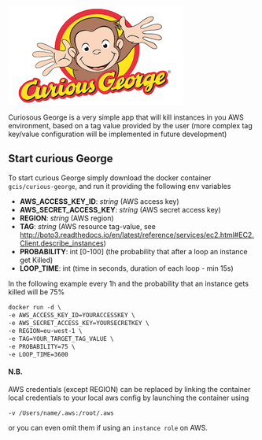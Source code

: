 ![alt tag](https://raw.githubusercontent.com/gcis/curious-george/master/doc/resources/img/curiousgeorge.png)


Curiosous George is a very simple app that will kill instances in you AWS environment, based on a tag value provided by the user (more complex tag key/value configuration will be implemented in future development)


## Start curious George

To start curious George simply download the docker container `gcis/curious-george`, and run it providing the following env variables

- **AWS_ACCESS_KEY_ID**: *string* (AWS access key)
- **AWS_SECRET_ACCESS_KEY**: *string* (AWS secret access key)
- **REGION**: *string* (AWS region)
- **TAG**: *string* (AWS resource tag-value, see http://boto3.readthedocs.io/en/latest/reference/services/ec2.html#EC2.Client.describe_instances)
- **PROBABILITY**: int [0-100] (the probability that after a loop an instance get Killed)
- **LOOP_TIME**: int (time in seconds, duration of each loop - min 15s)

In the following example every 1h and the probability that an instance gets killed will be 75%

    docker run -d \
    -e AWS_ACCESS_KEY_ID=YOURACCESSKEY \
    -e AWS_SECRET_ACCESS_KEY=YOURSECRETKEY \
    -e REGION=eu-west-1 \
    -e TAG=YOUR_TARGET_TAG_VALUE \
    -e PROBABILITY=75 \
    -e LOOP_TIME=3600

#### N.B.
AWS credentials (except REGION) can be replaced by linking the container local credentials
to your local aws config by launching the container using

    -v /Users/name/.aws:/root/.aws

or you can even omit them if using an `instance role` on AWS.


